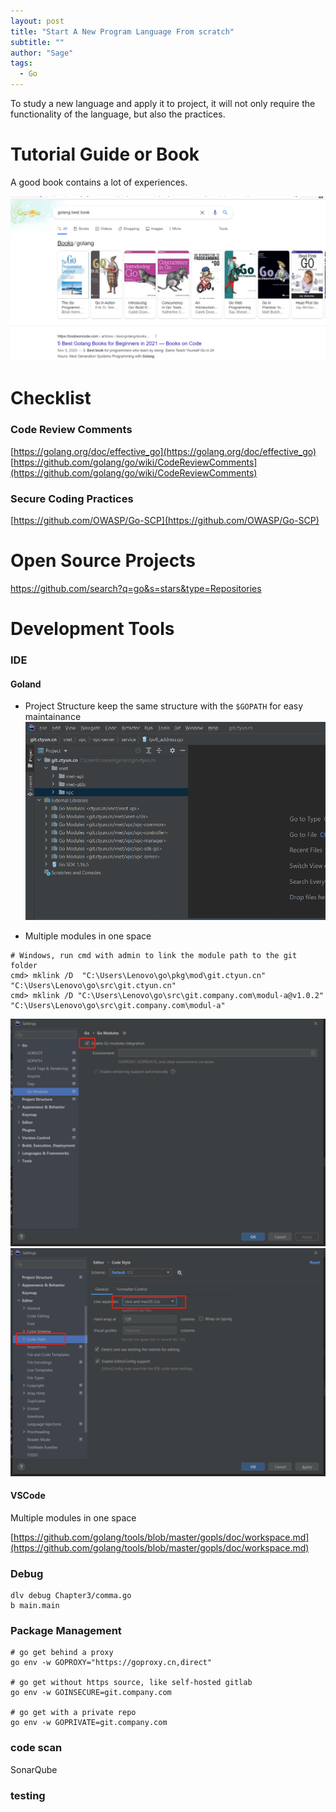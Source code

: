 ```yaml
---
layout: post
title: "Start A New Program Language From scratch"
subtitle: ""
author: "Sage"
tags:
  - Go
---
```


To study a new language and apply it to project, it will not only require the functionality of the language, but also the practices.

# Tutorial Guide or Book

A good book contains a lot of experiences.

![search golang book](/img/in-post/post-golang/sesarch_golang_book.png)

# Checklist

### Code Review Comments

[https://golang.org/doc/effective_go](https://golang.org/doc/effective_go)  
[https://github.com/golang/go/wiki/CodeReviewComments](https://github.com/golang/go/wiki/CodeReviewComments)

### Secure Coding Practices

[https://github.com/OWASP/Go-SCP](https://github.com/OWASP/Go-SCP)

# Open Source Projects

https://github.com/search?q=go&s=stars&type=Repositories

# Development Tools

### IDE

#### Goland
- Project Structure
keep the same structure with the `$GOPATH` for easy maintainance
![golang project structure](/img/in-post/post-golang/golang_module_structure.png)

- Multiple modules in one space
```
# Windows, run cmd with admin to link the module path to the git folder
cmd> mklink /D  "C:\Users\Lenovo\go\pkg\mod\git.ctyun.cn" "C:\Users\Lenovo\go\src\git.ctyun.cn"
cmd> mklink /D "C:\Users\Lenovo\go\src\git.company.com\modul-a@v1.0.2" "C:\Users\Lenovo\go\src\git.company.com\modul-a"
```

![golang enable module](/img/in-post/post-golang/goland_enable_module.png)
![golang default new line](/img/in-post/post-golang/goland_newline_linux.png)


#### VSCode

Multiple modules in one space

[https://github.com/golang/tools/blob/master/gopls/doc/workspace.md](https://github.com/golang/tools/blob/master/gopls/doc/workspace.md)

### Debug

```
dlv debug Chapter3/comma.go
b main.main
```

### Package Management

```
# go get behind a proxy
go env -w GOPROXY="https://goproxy.cn,direct"

# go get without https source, like self-hosted gitlab
go env -w GOINSECURE=git.company.com

# go get with a private repo
go env -w GOPRIVATE=git.company.com
```

### code scan

SonarQube

### testing

